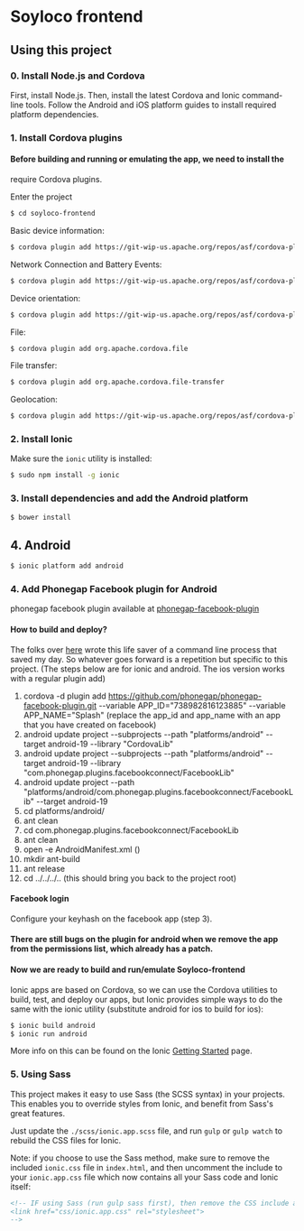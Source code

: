 Soyloco frontend
=====================

## Using this project


### 0. Install Node.js and Cordova
First, install Node.js. Then, install the latest Cordova and Ionic command-line tools.
Follow the Android and iOS platform guides to install required platform dependencies.

### 1. Install Cordova plugins

#### Before building and running or emulating the app, we need to install the
require Cordova plugins.

Enter the project
```bash
$ cd soyloco-frontend
```

Basic device information:
```bash
$ cordova plugin add https://git-wip-us.apache.org/repos/asf/cordova-plugin-device.git
```

Network Connection and Battery Events:
```bash
$ cordova plugin add https://git-wip-us.apache.org/repos/asf/cordova-plugin-network-information.git
```

Device orientation:
```bash
$ cordova plugin add https://git-wip-us.apache.org/repos/asf/cordova-plugin-device-orientation.git
```


File:
```bash
$ cordova plugin add org.apache.cordova.file
```


File transfer:
```bash
$ cordova plugin add org.apache.cordova.file-transfer
```
Geolocation:
```bash
$ cordova plugin add https://git-wip-us.apache.org/repos/asf/cordova-plugin-geolocation.git
```


### 2. Install Ionic

Make sure the `ionic` utility is installed:

```bash
$ sudo npm install -g ionic
```

### 3. Install dependencies and add the Android platform

```bash
$ bower install
```

## 4. Android
```bash
$ ionic platform add android
```

### 4. Add Phonegap Facebook plugin for Android
phonegap facebook plugin available at [phonegap-facebook-plugin](https://github.com/phonegap/phonegap-facebook-plugin.git)


#### How to build and deploy?

The folks over [here](https://github.com/Wizcorp/phonegap-facebook-plugin/blob/develop/platforms/android/README.md) wrote this
life saver of a command line process that saved my day. So whatever goes forward is a repetition but specific to this project.
(The steps below are for ionic and android. The ios version works with a regular plugin add)

1. cordova -d plugin add https://github.com/phonegap/phonegap-facebook-plugin.git --variable APP_ID="738982816123885" --variable APP_NAME="Splash"
   (replace the app_id and app_name with an app that you have created on facebook)
2. android update project --subprojects --path "platforms/android" --target android-19 --library "CordovaLib"
3. android update project --subprojects --path "platforms/android" --target android-19 --library "com.phonegap.plugins.facebookconnect/FacebookLib"
4. android update project --path "platforms/android/com.phonegap.plugins.facebookconnect/FacebookLib" --target android-19
5. cd platforms/android/
6. ant clean
7. cd com.phonegap.plugins.facebookconnect/FacebookLib
8. ant clean
9. open -e AndroidManifest.xml  (<uses-sdk android:minSdkVersion="14" android:targetSdkVersion="19" />)
10. mkdir ant-build
11. ant release
12. cd ../../../.. (this should bring you back to the project root)

#### Facebook login

Configure your keyhash on the facebook app (step 3).

#### There are still bugs on the plugin for android when we remove the app from the permissions list, which already has a patch.


#### Now we are ready to build and run/emulate Soyloco-frontend
Ionic apps are based on Cordova, so we can use the Cordova utilities
to build, test, and deploy our apps, but Ionic provides simple ways to do
the same with the ionic utility (substitute android for ios to build for ios):

```bash
$ ionic build android
$ ionic run android
```

More info on this can be found on the Ionic [Getting Started](http://ionicframework.com/getting-started) page.


### 5. Using Sass

This project makes it easy to use Sass (the SCSS syntax) in your projects. This enables you to override styles from Ionic, and benefit from
Sass's great features.

Just update the `./scss/ionic.app.scss` file, and run `gulp` or `gulp watch` to rebuild the CSS files for Ionic.

Note: if you choose to use the Sass method, make sure to remove the included `ionic.css` file in `index.html`, and then uncomment
the include to your `ionic.app.css` file which now contains all your Sass code and Ionic itself:

```html
<!-- IF using Sass (run gulp sass first), then remove the CSS include above
<link href="css/ionic.app.css" rel="stylesheet">
-->
```

